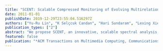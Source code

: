 ```yaml
---
title: "SCENT: Scalable Compressed Monitoring of Evolving Multirelational Social Networks"
date: 2011-01-01
publishDate: 2019-12-29T23:55:04.516297Z
authors: ["Yu-Ru Lin", "K Selçcuk Candan", "Hari Sundaram", "Lexing Xie"]
publication_types: ["2"]
abstract: "We propose SCENT, an innovative, scalable spectral analysis framework for internet scale monitoring of multirelational social media data, encoded in the form of tensor streams. In particular, a significant challenge is to detect key changes in the social media data, which could reflect important events in the real world, sufficiently quickly. Social media data have three challenging characteristics. First, data sizes are enormous; recent technological advances allow hundreds of millions of users to create and share content within online social networks. Second, social data are often multifaceted (i.e., have many dimensions of potential interest, from the textual content to user metadata). Finally, the data is dynamic; structural changes can occur at multiple time scales and be localized to a subset of users. Consequently, a framework for extracting useful information from social media data needs to scale with data volume, and also with the number and diversity of the facets of the data. In SCENT, we focus on the computational cost of structural change detection in tensor streams. We extend compressed sensing (CS) to tensor data. We show that, through the use of randomized tensor ensembles, SCENT is able to encode the observed tensor streams in the form of compact descriptors. We show that the descriptors allow very fast detection of significant spectral changes in the tensor stream, which also reduce data collection, storage, and processing costs. Experiments over synthetic and real data show that SCENT is faster (17.7x--159x for change detection) and more accurate (above 0.9 F-score) than baseline methods."
featured: false
publication: "*ACM Transactions on Multimedia Computing, Communications, and Applications (TOMM)*"
---
```


